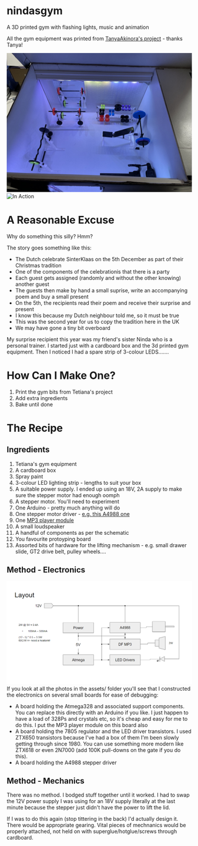 # nindasgym
A 3D printed gym with flashing lights, music and animation

All the gym equipment was printed from [TanyaAkinora's project](https://www.instructables.com/3d-Printed-Tiny-Gym/) - thanks Tanya!

[![The End Result](https://raw.githubusercontent.com/ukmaker/nindasgym/master/assets/IMG_1022.JPG)](https://youtube.com/watch?v=ekH63PJm3gI)
![In Action](https://youtube.com/watch?v=ekH63PJm3gI)

# A Reasonable Excuse
Why do something this silly? Hmm?

The story goes something like this:
  - The Dutch celebrate SinterKlaas on the 5th December as part of their Christmas tradition
  - One of the components of the celebrationis that there is a party
  - Each guest gets assigned (randomly and without the other knowing) another guest
  - The guests then make by hand a small suprise, write an accompanying poem and buy a small present
  - On the 5th, the recipients read their poem and receive their surprise and present
  - I know this because my Dutch neighbour told me, so it must be true
  - This was the second year for us to copy the tradition here in the UK
  - We may have gone a tiny bit overboard

My surprise recipient this year was my friend's sister Ninda who is a personal trainer. I started just with a cardboard box and the 3d printed gym equipment. Then I noticed I had a spare strip of 3-colour LEDS.......

# How Can I Make One?

1. Print the gym bits from Tetiana's project
2. Add extra ingredients
3. Bake until done

# The Recipe
## Ingredients
1. Tetiana's gym equipment
2. A cardboard box
3. Spray paint
4. 3-colour LED lighting strip - lengths to suit your box
5. A suitable power supply. I ended up using an 18V, 2A supply to make sure the stepper motor had enough oomph
6. A stepper motor. You'll need to experiment
7. One Arduino - pretty much anything will do
8. One stepper motor driver - [e.g. this A4988 one](https://reprapworld.co.uk/electronics/3d-printer-modules/stepper-drivers/a4988-stepper-motor-driver-carrier/?f=ms&mkwid=aGITQRal_dc%7Cpcrid%7C72636737008573%7Cpkw%7C%7Cpmt%7Cbe%7Cslid%7C%7Cprid%7CPF_92_8719345011504_POLOLU&pgrid=1162184743076999&ptaid=pla-4576236135429224&msclkid=d0e02402eb9218b8430e47b68c6f800f)
9. One [MP3 player module](https://www.amazon.co.uk/dp/B01N6P237G/ref=pe_27063361_485629781_TE_item)
10.  A small loudspeaker
11. A handful of components as per the schematic
12. You favourite protoyping board
13. Assorted bits of hardware for the lifting mechanism - e.g. small drawer slide, GT2 drive belt, pulley wheels.... 

## Method - Electronics
![Block Diagram](https://raw.githubusercontent.com/ukmaker/nindasgym/master/assets/BlockDiagram.PNG)
If you look at all the photos in the assets/ folder you'll see that I constructed the electronics on several small boards for ease of debugging:
 - A board holding the Atmega328 and associated support components. You can replace this directly with an Arduino if you like. I just happen to have a load of 328Ps and crystals etc, so it's cheap and easy for me to do this. I put the MP3 player
 module on this board also
 - A board holding the 7805 regulator and the LED driver transistors. I used ZTX650 transistors because I've had a box of them I'm been slowly getting through since 1980. You can use something more modern like ZTX618 or even 2N7000 (add 100K pull-downs on the gate if you do this).
 - A board holding the A4988 stepper driver

## Method - Mechanics
There was no method. I bodged stuff together until it worked. I had to swap the 12V power supply I was using for an 18V supply
literally at the last minute because the stepper just didn't have the power to lift the lid.

If I was to do this again (stop tittering in the back) I'd actually design it. There would be appropriate gearing.
Vital pieces of mechnanics would be properly attached, not held on with superglue/hotglue/screws through cardboard.

